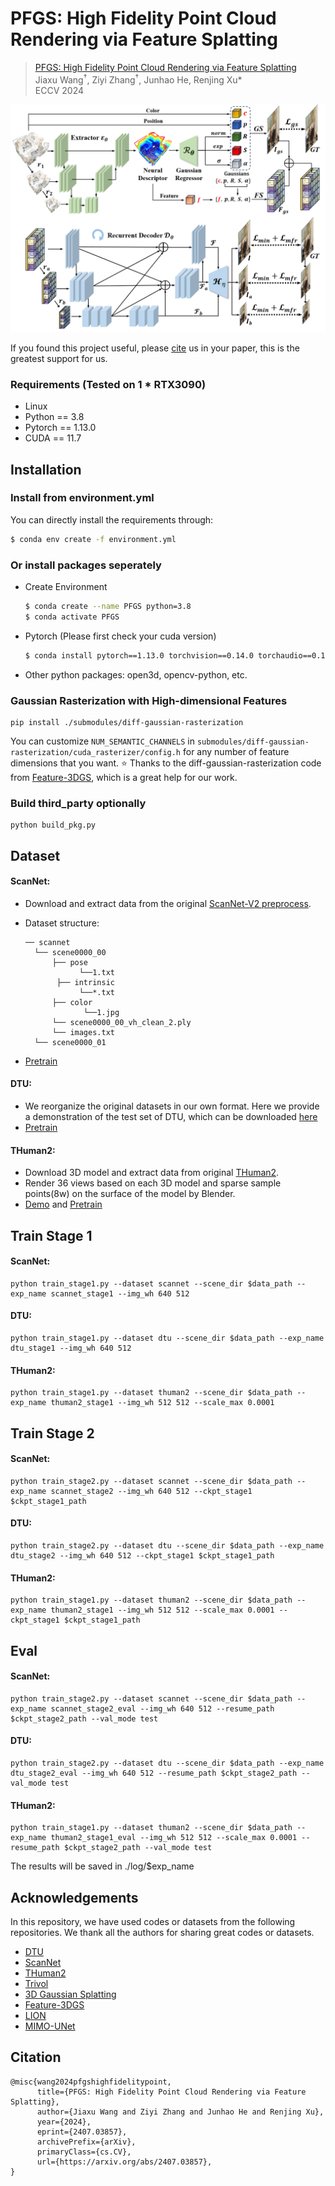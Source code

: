 # PFGS: High Fidelity Point Cloud Rendering via Feature Splatting
<!-- ![issues](https://img.shields.io/github/issues/Mercerai/PFGS)
![forks](https://img.shields.io/github/forks/Mercerai/PFGS?style=flat&color=orange)
![stars](https://img.shields.io/github/stars/Mercerai/PFGS?style=flat&color=red) -->

> [PFGS: High Fidelity Point Cloud Rendering via Feature Splatting](https://arxiv.org/abs/2407.03857)       
> Jiaxu Wang<sup>†</sup>, Ziyi Zhang<sup>†</sup>, Junhao He, Renjing Xu*    
> ECCV 2024
> 

 ![framework_img](figs/network.png)


If you found this project useful, please [cite](#citation) us in your paper, this is the greatest support for us.

### Requirements (Tested on 1 * RTX3090)
- Linux
- Python == 3.8
- Pytorch == 1.13.0
- CUDA == 11.7

## Installation

### Install from environment.yml
You can directly install the requirements through:
```sh
$ conda env create -f environment.yml
```

### Or install packages seperately
* Create Environment
    ```sh
    $ conda create --name PFGS python=3.8
    $ conda activate PFGS
    ```

* Pytorch (Please first check your cuda version)
    ```sh
    $ conda install pytorch==1.13.0 torchvision==0.14.0 torchaudio==0.13.0 pytorch-cuda=11.7 -c pytorch -c nvidia
    ```
* Other python packages: open3d, opencv-python, etc.

### Gaussian Rasterization with High-dimensional Features
```shell
pip install ./submodules/diff-gaussian-rasterization
```
You can customize `NUM_SEMANTIC_CHANNELS` in `submodules/diff-gaussian-rasterization/cuda_rasterizer/config.h` for any number of feature dimensions that you want. ⭐ Thanks to the diff-gaussian-rasterization code from [Feature-3DGS](https://github.com/ShijieZhou-UCLA/feature-3dgs), which is a great help for our work.

### Build third_party optionally
```
python build_pkg.py
```

## Dataset
#### ScanNet:
- Download and extract data from the original [ScanNet-V2 preprocess](https://github.com/ScanNet/ScanNet/tree/master/SensReader/python).
  
- Dataset structure:
  ```
  ── scannet
    └── scene0000_00
        ├── pose
              └──1.txt
         ├── intrinsic
              └──*.txt
        ├── color
               └──1.jpg
        └── scene0000_00_vh_clean_2.ply
        └── images.txt
    └── scene0000_01
   ```
- [Pretrain](https://1drv.ms/u/c/747194122a3acf02/EQzE6ue3ZglLsUbfVP8uDk8BJa4C_sfILsqd5fjo5L4Dug?e=eslXip)
#### DTU: 
- We reorganize the original datasets in our own format. Here we provide a demonstration of the test set of DTU, which can be downloaded [here](https://1drv.ms/u/c/747194122a3acf02/EdwjDcTXBwpAmyKqDEqjsZMBiUoxXpJ2o1QCYdt8WmMGOA?e=nvceS7)
- [Pretrain](https://1drv.ms/u/c/747194122a3acf02/EQzE6ue3ZglLsUbfVP8uDk8BJa4C_sfILsqd5fjo5L4Dug?e=eslXip)

#### THuman2:
- Download 3D model and extract data from original [THuman2](https://github.com/ytrock/THuman2.0-Dataset).
- Render 36 views based on each 3D model and sparse sample points(8w) on the surface of the model by Blender.
- [Demo](https://1drv.ms/u/c/747194122a3acf02/EbCeCGAeY7hKgW28xfp3XvUB7snppGkG7dnumzg-eW7lVg?e=fanaHb) and [Pretrain](https://1drv.ms/u/c/747194122a3acf02/EQzE6ue3ZglLsUbfVP8uDk8BJa4C_sfILsqd5fjo5L4Dug?e=eslXip)

## Train Stage 1
#### ScanNet:
```shell
python train_stage1.py --dataset scannet --scene_dir $data_path --exp_name scannet_stage1 --img_wh 640 512
```
#### DTU:
```shell
python train_stage1.py --dataset dtu --scene_dir $data_path --exp_name dtu_stage1 --img_wh 640 512
```
#### THuman2:
```shell
python train_stage1.py --dataset thuman2 --scene_dir $data_path --exp_name thuman2_stage1 --img_wh 512 512 --scale_max 0.0001
```

## Train Stage 2
#### ScanNet:
```shell
python train_stage2.py --dataset scannet --scene_dir $data_path --exp_name scannet_stage2 --img_wh 640 512 --ckpt_stage1 $ckpt_stage1_path
```
#### DTU:
```shell
python train_stage2.py --dataset dtu --scene_dir $data_path --exp_name dtu_stage2 --img_wh 640 512 --ckpt_stage1 $ckpt_stage1_path
```
#### THuman2:
```shell
python train_stage1.py --dataset thuman2 --scene_dir $data_path --exp_name thuman2_stage1 --img_wh 512 512 --scale_max 0.0001 --ckpt_stage1 $ckpt_stage1_path
```

## Eval
#### ScanNet:
```shell
python train_stage2.py --dataset scannet --scene_dir $data_path --exp_name scannet_stage2_eval --img_wh 640 512 --resume_path $ckpt_stage2_path --val_mode test
```
#### DTU:
```shell
python train_stage2.py --dataset dtu --scene_dir $data_path --exp_name dtu_stage2_eval --img_wh 640 512 --resume_path $ckpt_stage2_path --val_mode test
```
#### THuman2:
```shell
python train_stage1.py --dataset thuman2 --scene_dir $data_path --exp_name thuman2_stage1_eval --img_wh 512 512 --scale_max 0.0001 --resume_path $ckpt_stage2_path --val_mode test
```
The results will be saved in ./log/$exp_name

## Acknowledgements
In this repository, we have used codes or datasets from the following repositories. 
We thank all the authors for sharing great codes or datasets.
- [DTU](https://roboimagedata.compute.dtu.dk/?page_id=36)
- [ScanNet](https://github.com/ScanNet/ScanNet)
- [THuman2](https://github.com/ytrock/THuman2.0-Dataset)
- [Trivol](https://github.com/dvlab-research/TriVol)
- [3D Gaussian Splatting](https://repo-sam.inria.fr/fungraph/3d-gaussian-splatting/)
- [Feature-3DGS](https://github.com/ShijieZhou-UCLA/feature-3dgs)
- [LION](https://github.com/nv-tlabs/LION)
- [MIMO-UNet](https://github.com/chosj95/MIMO-UNet)

## Citation
```
@misc{wang2024pfgshighfidelitypoint,
      title={PFGS: High Fidelity Point Cloud Rendering via Feature Splatting}, 
      author={Jiaxu Wang and Ziyi Zhang and Junhao He and Renjing Xu},
      year={2024},
      eprint={2407.03857},
      archivePrefix={arXiv},
      primaryClass={cs.CV},
      url={https://arxiv.org/abs/2407.03857}, 
}
```

